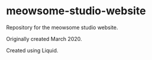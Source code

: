 # meowsome-studio-website

Repository for the meowsome studio website.

Originally created March 2020.

Created using Liquid.
